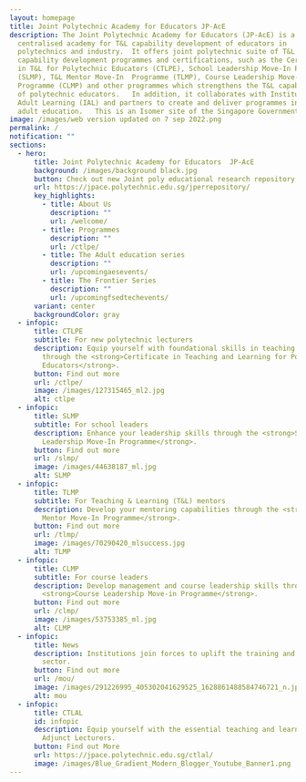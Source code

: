 ```yaml
---
layout: homepage
title: Joint Polytechnic Academy for Educators JP-AcE
description: The Joint Polytechnic Academy for Educators (JP-AcE) is a
  centralised academy for T&L capability development of educators in
  polytechnics and industry.  It offers joint polytechnic suite of T&L baseline
  capability development programmes and certifications, such as the Certificate
  in T&L for Polytechnic Educators (CTLPE), School Leadership Move-In Programme
  (SLMP), T&L Mentor Move-In  Programme (TLMP), Course Leadership Move-In
  Programme (CLMP) and other programmes which strengthens the T&L capabilities
  of polytechnic educators.   In addition, it collaborates with Institute of
  Adult Learning (IAL) and partners to create and deliver programmes in area of
  adult education.   This is an Isomer site of the Singapore Government.
image: /images/web version updated on 7 sep 2022.png
permalink: /
notification: ""
sections:
  - hero:
      title: Joint Polytechnic Academy for Educators  JP-AcE
      background: /images/background black.jpg
      button: Check out new Joint poly educational research repository!
      url: https://jpace.polytechnic.edu.sg/jperrepository/
      key_highlights:
        - title: About Us
          description: ""
          url: /welcome/
        - title: Programmes
          description: ""
          url: /ctlpe/
        - title: The Adult education series
          description: ""
          url: /upcomingaesevents/
        - title: The Frontier Series
          description: ""
          url: /upcomingfsedtechevents/
      variant: center
      backgroundColor: gray
  - infopic:
      title: CTLPE
      subtitle: For new polytechnic lecturers
      description: Equip yourself with foundational skills in teaching and learning
        through the <strong>Certificate in Teaching and Learning for Polytechnic
        Educators</strong>.
      button: Find out more
      url: /ctlpe/
      image: /images/127315465_ml2.jpg
      alt: ctlpe
  - infopic:
      title: SLMP
      subtitle: For school leaders
      description: Enhance your leadership skills through the <strong>School
        Leadership Move-In Programme</strong>.
      button: Find out more
      url: /slmp/
      image: /images/44638187_ml.jpg
      alt: SLMP
  - infopic:
      title: TLMP
      subtitle: For Teaching & Learning (T&L) mentors
      description: Develop your mentoring capabilities through the <strong>T&L
        Mentor Move-In Programme</strong>.
      button: Find out more
      url: /tlmp/
      image: /images/70290420_mlsuccess.jpg
      alt: TLMP
  - infopic:
      title: CLMP
      subtitle: For course leaders
      description: Develop management and course leadership skills through the
        <strong>Course Leadership Move-in Programme</strong>.
      button: Find out more
      url: /clmp/
      image: /images/53753385_ml.jpg
      alt: CLMP
  - infopic:
      title: News
      description: Institutions join forces to uplift the training and adult education
        sector.
      button: Find out more
      url: /mou/
      image: /images/291226995_405302041629525_1628861488584746721_n.jpg
      alt: mou
  - infopic:
      title: CTLAL
      id: infopic
      description: Equip yourself with the essential teaching and learning skills for
        Adjunct Lecturers.
      button: Find out More
      url: https://jpace.polytechnic.edu.sg/ctlal/
      image: /images/Blue_Gradient_Modern_Blogger_Youtube_Banner1.png
---
```

